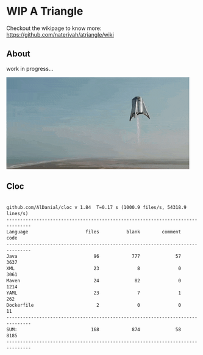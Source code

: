 # WIP A Triangle

  Checkout the wikipage to know more: https://github.com/naterivah/atriangle/wiki

  ## About
  work in progress...

  ![Screenshot](./docs/starhopper.gif?raw=true?style=center)

  ## Cloc 
 ``` 
 
github.com/AlDanial/cloc v 1.84  T=0.17 s (1000.9 files/s, 54318.9 lines/s)
-------------------------------------------------------------------------------
Language                     files          blank        comment           code
-------------------------------------------------------------------------------
Java                            96            777             57           3637
XML                             23              8              0           3061
Maven                           24             82              0           1214
YAML                            23              7              1            262
Dockerfile                       2              0              0             11
-------------------------------------------------------------------------------
SUM:                           168            874             58           8185
------------------------------------------------------------------------------- 
 ```
